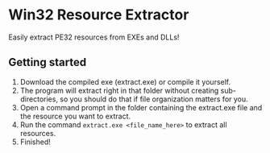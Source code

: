 # Win32 Resource Extractor
Easily extract PE32 resources from EXEs and DLLs!

## Getting started
1. Download the compiled exe (extract.exe) or compile it yourself.
2. The program will extract right in that folder without creating sub-directories, so you should do that if file organization matters for you.
4. Open a command prompt in the folder containing the extract.exe file and the resource you want to extract.
5. Run the command `extract.exe <file_name_here>` to extract all resources.
6. Finished!
